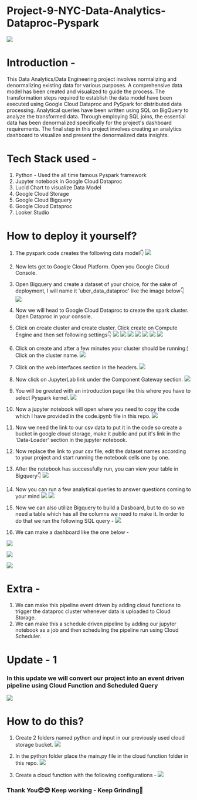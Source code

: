 # Project-9-NYC-Data-Analytics-Dataproc-Pyspark

![](images/data-flow.png)

# Introduction - 
This Data Analytics/Data Engineering project involves normalizing and denormalizing existing data for various purposes. A comprehensive data model has been created and visualized to guide the process. The transformation steps required to establish the data model have been executed using Google Cloud Dataproc and PySpark for distributed data processing. Analytical queries have been written using SQL on BigQuery to analyze the transformed data. Through employing SQL joins, the essential data has been denormalized specifically for the project's dashboard requirements. The final step in this project involves creating an analytics dashboard to visualize and present the denormalized data insights.

# Tech Stack used - 
1. Python - Used the all time famous Pyspark framework
2. Jupyter notebook in Google Cloud Dataproc
3. Lucid Chart to visualize Data Model
4. Google Cloud Storage
5. Google Cloud Bigquery
6. Google Cloud Dataproc
7. Looker Studio

# How to deploy it yourself?
1. The pyspark code creates the following data model👇
![](images/Data-Model.png)

2. Now lets get to Google Cloud Platform. Open you Google Cloud Console.
3. Open Bigquery and create a dataset of your choice, for the sake of deployment, I will name it 'uber_data_dataproc' like the image below👇
![](images/dataproc.png)
4. Now we will head to Google Cloud Dataproc to create the spark cluster. Open Dataproc in your console.
5. Click on create cluster and create cluster. Click create on Compute Engine and then set following settings👇
![](images/set1.png)
![](images/set2.png)
![](images/set3.png)
![](images/set4.png)
![](images/set5.png)
![](images/set6.png)
![](images/set7.png)

6. Click on create and after a few minutes your cluster should be running:) Click on the cluster name.
![](images/cluster.png)

7. Click on the web interfaces section in the headers.
![](images/web.png)

8. Now click on JupyterLab link under the Component Gateway section.
![](images/wb.png)

9. You will be greeted with an introduction page like this where you have to select Pyspark kernel.
![](images/kernel.png)

10. Now a jupyter notebook will open where you need to copy the code which I have provided in the code.ipynb file in this repo.
![](images/code.png)

11. Now we need the link to our csv data to put it in the code so create a bucket in google cloud storage, make it public and put it's link in the 'Data-Loader' section in the jupyter notebook.
12. Now replace the link to your csv file, edit the dataset names according to your project and start running the notebook cells one by one.
13. After the notebook has successfully run, you can view your table in Bigquery👇
![](images/tables.png)

14. Now you can run a few analytical queries to answer questions coming to your mind
![](images/sql1.png)
![](images/sql2.png)

15. Now we can also utilize Bigquery to build a Dasboard, but to do so we need a table which has all the columns we need to make it. In order to do that we run the following SQL query - 
![](images/big.png)

16. We can make a dashboard like the one below -

![](images/dashboard-1.png)

![](images/dashboard-2.png)

![](images/dashboard-3.png)

# Extra - 
1. We can make this pipeline event driven by adding cloud functions to trigger the dataproc cluster whenever data is uploaded to Cloud Storage.
2. We can make this a schedule driven pipeline by adding our jupyter notebook as a job and then scheduling the pipeline run using Cloud Scheduler.

# Update - 1
### In this update we will convert our project into an event driven pipeline using Cloud Function and Scheduled Query
![](images/new_dash.png)

# How to do this?
1. Create 2 folders named python and input in our previously used cloud storage bucket.
![](images/cs.png)

2. In the python folder place the main.py file in the cloud function folder in this repo.
![](images/cs2.png)

3. Create a cloud function with the following configurations -
![](images/one.png)

### Thank You😎😎 Keep working - Keep Grinding🫠










